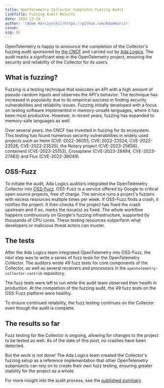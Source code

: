 ```yaml
---
title: OpenTelemetry Collector Completes Fuzzing Audit
linkTitle: Fuzzing Audit Results
date: 2024-12-19
author: '[Adam Korczynski](https://github.com/AdamKorcz)'
issue:
sig: GC
---
```


OpenTelemetry is happy to announce the completion of the Collector's fuzzing audit sponsored by [the CNCF](https://www.cncf.io/) and carried out by [Ada Logics](https://adalogics.com/). The audit marks a significant step in the OpenTelemetry project, ensuring the security and reliability of the Collector for its users. 

## What is fuzzing?

Fuzzing is a testing technique that executes an API with a high amount of pseudo-random inputs and observes the API's behavior. The technique has increased in popularity due to its empirical success in finding security vulnerabilities and reliability issues. Fuzzing initially developed with a focus on testing software implemented in memory-unsafe languages, where it has been most productive. However, in recent years, fuzzing has expanded to memory-safe languages as well. 

Over several years, the CNCF has invested in fuzzing for its ecosystem. This testing has found numerous security vulnerabilities in widely used projects such as Helm (CVE-2022-36055, CVE-2022-23524, CVE-2022-23526, CVE-2022-23525), the Notary project (CVE-2023-25656), containerd (CVE-2023-25153), Crossplane (CVE-2023-28494, CVE-2023-27483) and Flux (CVE-2022-36049). 

## OSS-Fuzz

To initiate the audit, Ada Logics auditors integrated the OpenTelemetry Collector into [OSS-Fuzz](https://github.com/google/oss-fuzz). OSS-Fuzz is a service offered by Google to critical open source projects, free of charge. The service runs a project's fuzzers with excess resources multiple times per week. If OSS-Fuzz finds a crash, it notifies the project. It then checks if the project has fixed the crash upstream and if so, marks the issue(s) as fixed. The whole workflow happens continuously on Google's fuzzing infrastructure, supported by thousands of CPU cores. These testing resources outperform what developers or malicious threat actors can muster. 

## The tests

After the Ada Logics team integrated OpenTelemetry into OSS-Fuzz, the next step was to write a series of fuzz tests for the OpenTelemetry Collector. The auditors wrote 49 fuzz tests for core components of the Collector, as well as several receivers and processors in the `opentelemetry-collector-contrib` repository. 

The fuzz tests were left to run while the audit team observed their health in production. At the completion of the fuzzing audit, the 49 fuzz tests on the OSS-Fuzz platform were healthy. 

To ensure continued reliability, the fuzz testing continues on the Collector even though the audit is complete. 

## The results so far

Fuzz testing for the Collector is ongoing, allowing for changes to the project to be tested as well. As of the date of this post, no crashes have been detected.

But the work is not done! The Ada Logics team created the Collector's fuzzing setup as a reference implementation that other OpenTelemetry subprojects can rely on to create their own fuzz testing, ensuring greater stability for the project as a whole.

For more insight into the audit process, see the [published summary](https://github.com/open-telemetry/community/blob/main/reports/ADA_Logics-collector-fuzzing-audit-2024.pdf).

